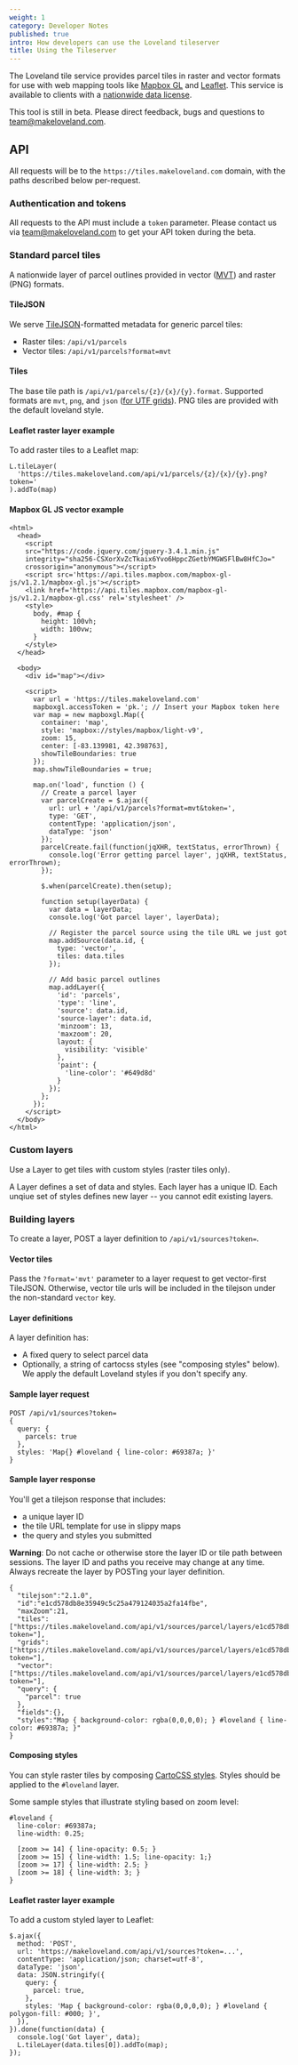 ```yaml
---
weight: 1
category: Developer Notes
published: true
intro: How developers can use the Loveland tileserver
title: Using the Tileserver
---
```


The Loveland tile service provides parcel tiles in raster and vector formats for use with web mapping tools like [Mapbox GL](https://www.mapbox.com/help/define-mapbox-gl/) and [Leaflet](https://leafletjs.com/). This service is available to clients with a [nationwide data license](https://makeloveland.com/parcels).

This tool is still in beta. Please direct feedback, bugs and questions to [team@makeloveland.com](mailto:team@makeloveland.com).

## API

All requests will be to the `https://tiles.makeloveland.com` domain, with the paths described below per-request.

### Authentication and tokens

All requests to the API must include a `token` parameter. Please contact us via [team@makeloveland.com](mailto:team@makeloveland.com) to get your API token during the beta.

### Standard parcel tiles

A nationwide layer of parcel outlines provided in vector ([MVT](https://www.mapbox.com/vector-tiles/specification/)) and raster (PNG) formats.

#### TileJSON

We serve [TileJSON](https://www.mapbox.com/help/define-tilejson/)-formatted metadata for generic parcel tiles:

* Raster tiles: `/api/v1/parcels`
* Vector tiles: `/api/v1/parcels?format=mvt`

#### Tiles

The base tile path is `/api/v1/parcels/{z}/{x}/{y}.format`. Supported formats are `mvt`, `png`, and `json` ([for UTF grids](https://blog.mapbox.com/how-interactivity-works-with-utfgrid-3b7d437f9ca9)). PNG tiles are provided with the default loveland style.

#### Leaflet raster layer example

To add raster tiles to a Leaflet map:

```
L.tileLayer(
  'https://tiles.makeloveland.com/api/v1/parcels/{z}/{x}/{y}.png?token='
).addTo(map)
```

#### Mapbox GL JS vector example

```
<html>
  <head>
    <script
    src="https://code.jquery.com/jquery-3.4.1.min.js"
    integrity="sha256-CSXorXvZcTkaix6Yvo6HppcZGetbYMGWSFlBw8HfCJo="
    crossorigin="anonymous"></script>
    <script src='https://api.tiles.mapbox.com/mapbox-gl-js/v1.2.1/mapbox-gl.js'></script>
    <link href='https://api.tiles.mapbox.com/mapbox-gl-js/v1.2.1/mapbox-gl.css' rel='stylesheet' />
    <style>
      body, #map {
        height: 100vh;
        width: 100vw;
      }
    </style>
  </head>

  <body>
    <div id="map"></div>

    <script>
      var url = 'https://tiles.makeloveland.com'
      mapboxgl.accessToken = 'pk.'; // Insert your Mapbox token here
      var map = new mapboxgl.Map({
        container: 'map',
        style: 'mapbox://styles/mapbox/light-v9',
        zoom: 15,
        center: [-83.139981, 42.398763],
        showTileBoundaries: true
      });
      map.showTileBoundaries = true;

      map.on('load', function () {
        // Create a parcel layer
        var parcelCreate = $.ajax({
          url: url + '/api/v1/parcels?format=mvt&token=',
          type: 'GET',
          contentType: 'application/json',
          dataType: 'json'
        });
        parcelCreate.fail(function(jqXHR, textStatus, errorThrown) {
          console.log('Error getting parcel layer', jqXHR, textStatus, errorThrown);
        });

        $.when(parcelCreate).then(setup);

        function setup(layerData) {
          var data = layerData;
          console.log('Got parcel layer', layerData);

          // Register the parcel source using the tile URL we just got
          map.addSource(data.id, {
            type: 'vector',
            tiles: data.tiles
          });

          // Add basic parcel outlines
          map.addLayer({
            'id': 'parcels',
            'type': 'line',
            'source': data.id,
            'source-layer': data.id,
            'minzoom': 13,
            'maxzoom': 20,
            layout: {
              visibility: 'visible'
            },
            'paint': {
              'line-color': '#649d8d'
            }
          });
        };
      });
    </script>
  </body>
</html>
```

### Custom layers

Use a Layer to get tiles with custom styles (raster tiles only).

A Layer defines a set of data and styles. Each layer has a unique ID. Each unqiue set of styles defines new layer -- you cannot edit existing layers.

### Building layers

To create a layer, POST a layer definition to `/api/v1/sources?token=`.

#### Vector tiles

Pass the `?format='mvt'` parameter to a layer request to get vector-first TileJSON.
Otherwise, vector tile urls will be included in the tilejson under the non-standard `vector`
key.

#### Layer definitions

A layer definition has:

- A fixed query to select parcel data
- Optionally, a string of cartocss styles (see "composing styles" below). We apply
  the default Loveland styles if you don't specify any.

#### Sample layer request

```
POST /api/v1/sources?token=
{
  query: {
    parcels: true
  },
  styles: 'Map{} #loveland { line-color: #69387a; }'
}
```

#### Sample layer response

You'll get a tilejson response that includes:

- a unique layer ID
- the tile URL template for use in slippy maps
- the query and styles you submitted

**Warning**: Do not cache or otherwise store the layer ID or tile path between
sessions. The layer ID and paths you receive may change at any time.
Always recreate the layer by POSTing your layer definition.

```
{
  "tilejson":"2.1.0",
  "id":"e1cd578db8e35949c5c25a479124035a2fa14fbe",
  "maxZoom":21,
  "tiles":["https://tiles.makeloveland.com/api/v1/sources/parcel/layers/e1cd578db8e35949c5c25a479124035a2fa14fbe/{z}/{x}/{y}.png?token="],
  "grids":["https://tiles.makeloveland.com/api/v1/sources/parcel/layers/e1cd578db8e35949c5c25a479124035a2fa14fbe/{z}/{x}/{y}.json?token="],
  "vector":["https://tiles.makeloveland.com/api/v1/sources/parcel/layers/e1cd578db8e35949c5c25a479124035a2fa14fbe/{z}/{x}/{y}.mvt?token="],
  "query": {
    "parcel": true
  },
  "fields":{},
  "styles":"Map { background-color: rgba(0,0,0,0); } #loveland { line-color: #69387a; }"
}
```

#### Composing styles

You can style raster tiles by composing [CartoCSS styles](https://carto.com/developers/styling/cartocss/). Styles should be applied to the `#loveland` layer.

Some sample styles that illustrate styling based on zoom level:

```
#loveland {
  line-color: #69387a;
  line-width: 0.25;

  [zoom >= 14] { line-opacity: 0.5; }
  [zoom >= 15] { line-width: 1.5; line-opacity: 1;}
  [zoom >= 17] { line-width: 2.5; }
  [zoom >= 18] { line-width: 3; }
}
```

#### Leaflet raster layer example

To add a custom styled layer to Leaflet:

```
$.ajax({
  method: 'POST',
  url: 'https://makeloveland.com/api/v1/sources?token=...',
  contentType: 'application/json; charset=utf-8',
  dataType: 'json',
  data: JSON.stringify({
    query: {
      parcel: true,
    },
    styles: 'Map { background-color: rgba(0,0,0,0); } #loveland { polygon-fill: #000; }',
  }),
}).done(function(data) {
  console.log('Got layer', data);
  L.tileLayer(data.tiles[0]).addTo(map);
});
```


